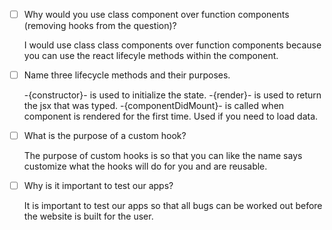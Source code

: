 - [ ] Why would you use class component over function components (removing hooks from the question)?

    I would use class class components over function components because you can use the 
    react lifecyle methods within the component. 

- [ ] Name three lifecycle methods and their purposes.

    -{constructor}- is used to initialize the state.
    -{render}- is used to return the jsx that was typed.
    -{componentDidMount}- is called when component is rendered for the first time. Used if you need to load data.

- [ ] What is the purpose of a custom hook?

    The purpose of custom hooks is so that you can like the name says customize what the hooks will do for you and are reusable. 

- [ ] Why is it important to test our apps?

    It is important to test our apps so that all bugs can be worked out before the website is built for the user. 